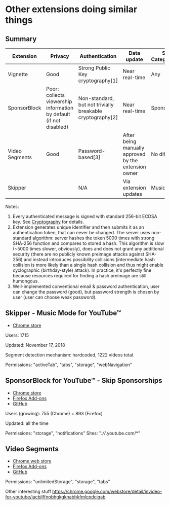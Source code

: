 # Other extensions doing similar things

## Summary

| Extension      | Privacy                                               | Authentication                                            | Data update           | Segment Categories/Types |
|----------------|-------------------------------------------------------|-----------------------------------------------------------|-----------------------|--------------------------|
| Vignette       | Good                                                  | Strong Public Key cryptography[1]                         | Near real-time        | Any                      |
| SponsorBlock   | Poor: collects viewership information by default (if not disabled) | Non-standard, but not trivially breakable cryptography[2] | Near real-time        | Sponsors only            |
| Video Segments | Good                                                  | Password-based[3]                                         | After being manually approved by the extension owner        | No differentiation       |
| Skipper        |                                                       | N/A                                                       | Via extension updates | Music videos only        |

Notes:
 1. Every authenticated message is signed with standard 256-bit ECDSA key. See [Cryptography](Cryptography.md) for details.
 2. Extension generates unique identifier and then submits it as an authentication token, that can never be changed. The server uses non-standard algorithm: server hashes the token 5000 times with strong SHA-256 function and compares to stored a hash. This algorithm is slow (~5000 times slower, obviously), does and does not grant any additional security (there are no publicly known preimage attacks against SHA-256) and instead introduces possibility collisions (intermediate hash collision is more likely than a single hash collision and thus might enable cyclographic (birthday-style) attack). In practice, it's perfectly fine because resources required for finding a hash preimage are still humongous.
 3. Well-implemented conventional email & password authentication, user can change the password (good), but password strength is chosen by user (user can choose weak password).

## Skipper - Music Mode for YouTube™
 - [Chrome store](https://chrome.google.com/webstore/detail/skipper-music-mode-for-yo/chojffponkoboggmjpnkflkbcelacijk)

Users: 1715

Updated: November 17, 2018

Segment detection mechanism: hardcoded, 1222 videos total.

Permissions: "activeTab", "tabs", "storage", "webNavigation"

## SponsorBlock for YouTube™ - Skip Sponsorships
 - [Chrome store](https://chrome.google.com/webstore/detail/sponsorblock-for-youtube/mnjggcdmjocbbbhaepdhchncahnbgone)
 - [Firefox Add-ons](https://addons.mozilla.org/en-US/firefox/addon/sponsorblock/)
 - [GitHub](https://github.com/ajayyy/SponsorBlock/)

Users (growing): 755 (Chrome) + 893 (Firefox)

Updated: all the time

Permissions: "storage", "notifications"
Sites: "*://*.youtube.com/*"

## Video Segments
 - [Chrome web store](https://chrome.google.com/webstore/detail/cut-youtube-videos-with-v/eddbomdegiekipngdepnddkoemagllbn)
 - [Firefox Add-ons](https://addons.mozilla.org/en-US/firefox/addon/videosegments/)
 - [GitHub](https://github.com/videosegments/)

Permissions: "unlimitedStorage", "storage", "tabs"


Other interesting stuff
https://chrome.google.com/webstore/detail/invideo-for-youtube/iacbjlffnpbhgkgknabhkfmlcpdcigab

